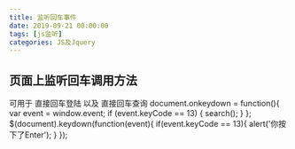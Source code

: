 ```yaml
---
title: 监听回车事件
date: 2019-09-21 00:00:00
tags: [js监听]
categories: JS及Jquery
---
```


## 页面上监听回车调用方法
 可用于 直接回车登陆 以及 直接回车查询
	document.onkeydown = function(){
		var event = window.event;
		if (event.keyCode == 13) {
			search();
		}
	};
	$(document).keydown(function(event){
		if(event.keyCode == 13){
			alert('你按下了Enter'); 
		}
	});